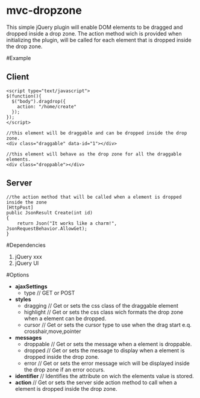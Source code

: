 mvc-dropzone
============

This simple jQuery plugin will enable DOM elements to be dragged and dropped inside a drop zone.
The action method wich is provided when initializing the plugin, will be called for each element that is dropped inside the drop zone.

#Example

## Client
    <script type="text/javascript">
    $(function(){
      $("body").dragdrop({
        action: "/home/create"
      });
    });
    </script>
    
    //this element will be draggable and can be dropped inside the drop zone.
    <div class="draggable" data-id="1"></div> 
    
    //this element will behave as the drop zone for all the draggable elements.
    <div class="droppable"></div>
    
## Server
    //the action method that will be called when a element is dropped inside the zone
    [HttpPost]
    public JsonResult Create(int id)
    {
        return Json("It works like a charm!", JsonRequestBehavior.AllowGet);
    }

#Dependencies
1.  jQuery xxx
2.  jQuery UI

#Options

*  **ajaxSettings**
    * type // GET or POST
*  **styles**
    * dragging // Get or sets the css class of the draggable element
    * highlight // Get or sets the css class wich formats the drop zone when a element can be dropped.
    * cursor // Get or sets the cursor type to use when the drag start e.q. crosshair,move,pointer
*  **messages**
    * droppable // Get or sets the message when a element is droppable.
    * dropped // Get or sets the message to display when a element is dropped inside the drop zone.
    * error // Get or sets the error message wich will be displayed inside the drop zone if an error occurs.
*  **identifier** // Identifies the attribute on wich the elements value is stored.
*  **action** // Get or sets the server side action method to call when a element is dropped inside the drop zone.
